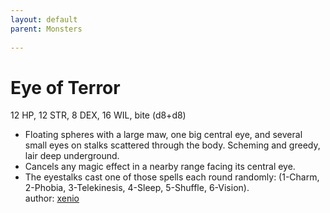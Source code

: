 ```yaml
---
layout: default
parent: Monsters
  
---
```

# Eye of Terror
12 HP, 12 STR, 8 DEX, 16 WIL, bite (d8+d8)  
- Floating spheres with a large maw, one big central eye, and several small eyes on stalks scattered through the body.   Scheming and greedy, lair deep underground.  
- Cancels any magic effect in a nearby range facing its central eye.  
- The eyestalks cast one of those spells each round randomly: (1-Charm, 2-Phobia, 3-Telekinesis, 4-Sleep, 5-Shuffle, 6-Vision).  
author: [xenio](https://xenioinabottle.blogspot.com)
